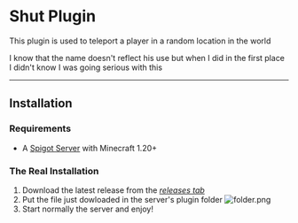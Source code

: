 # Shut Plugin

This plugin is used to teleport a player in a random location in the world

I know that the name doesn't reflect his use but when I did in the first place I didn't know I was going serious with
this

***

## Installation

### Requirements

- A [Spigot Server](https://www.spigotmc.org/wiki/spigot-installation/) with Minecraft 1.20+

### The Real Installation

1. Download the latest release from the [*releases tab*](https://github.com/ciaobelo47/Shut/releases/latest)
2. Put the file just dowloaded in the server's plugin folder
   ![folder.png](https://i.imgur.com/z9hKwPT.png)
3. Start normally the server and enjoy!


